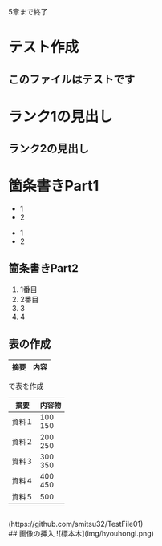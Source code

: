 5章まで終了
# テスト作成
## このファイルはテストです
# ランク1の見出し
## ランク2の見出し

# 箇条書きPart1
- 1
- 2

* 1
* 2

## 箇条書きPart2
1. 1番目
2. 2番目
1. 3
1. 4

## 表の作成
|摘要 |内容
|-- |--
で表を作成

|摘要 |内容物
|-- |--
|資料１ |100<br>150
|資料２ |200<br>250
|資料３ |300<br>350
|資料４ |400<br>450
|資料５ |500
<br>
(https://github.com/smitsu32/TestFile01)
<br>
## 画像の挿入
![標本木](img/hyouhongi.png)
